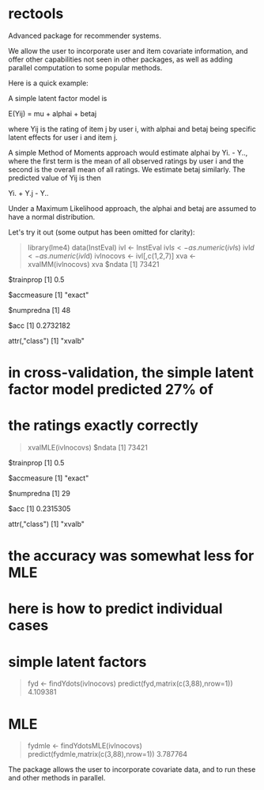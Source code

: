 # rectools
Advanced package for recommender systems.

We allow the user to incorporate user and item covariate information,
and offer other capabilities not seen in other packages, as well as
adding parallel computation to some popular methods.

Here is a quick example:

A simple latent factor model is

E(Yij) =  mu + alphai + betaj

where Yij is the rating of item j by user i, with alphai and betaj
being specific latent effects for user i and item j.

A simple Method of Moments approach would estimate alphai by
Yi. - Y.., where the first term is the mean of all observed ratings by
user i and the second is the overall mean of all ratings.  We estimate
betaj similarly.  The predicted value of Yij is then

Yi. + Y.j - Y..

Under a Maximum Likelihood approach, the alphai and betaj are assumed to
have a normal distribution.  

Let's try it out (some output has been omitted for clarity):

> library(lme4)
> data(InstEval)
> ivl <- InstEval
> ivl$s <- as.numeric(ivl$s)
> ivl$d <- as.numeric(ivl$d)
> ivlnocovs <- ivl[,c(1,2,7)]
> xva <- xvalMM(ivlnocovs)
> xva
$ndata
[1] 73421

$trainprop
[1] 0.5

$accmeasure
[1] "exact"

$numpredna
[1] 48

$acc
[1] 0.2732182

attr(,"class")
[1] "xvalb"

# in cross-validation, the simple latent factor model predicted 27% of
# the ratings exactly correctly

> xvalMLE(ivlnocovs)
$ndata
[1] 73421

$trainprop
[1] 0.5

$accmeasure
[1] "exact"

$numpredna
[1] 29

$acc
[1] 0.2315305

attr(,"class")
[1] "xvalb"
# the accuracy was somewhat less for MLE

# here is how to predict individual cases
# simple latent factors
> fyd <- findYdots(ivlnocovs)
> predict(fyd,matrix(c(3,88),nrow=1))
4.109381 
# MLE
> fydmle <- findYdotsMLE(ivlnocovs)
> predict(fydmle,matrix(c(3,88),nrow=1))
3.787764 

The package allows the user to incorporate covariate data, and to run
these and other methods in parallel.

